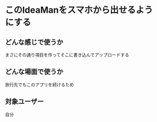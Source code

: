 #  このIdeaManをスマホから出せるようにする

## どんな感じで使うか
まさにその通り項目を作ってそこに書き込んでアップロードする

## どんな場面で使うか
旅行先でもこのアプリを続けるため

## 対象ユーザー
自分